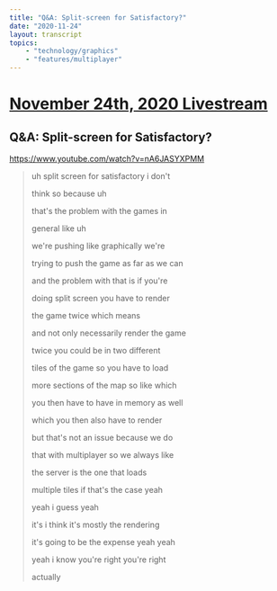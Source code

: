 ```yaml
---
title: "Q&A: Split-screen for Satisfactory?"
date: "2020-11-24"
layout: transcript
topics:
    - "technology/graphics"
    - "features/multiplayer"
---
```

# [November 24th, 2020 Livestream](../2020-11-24.md)
## Q&A: Split-screen for Satisfactory?
https://www.youtube.com/watch?v=nA6JASYXPMM
> uh split screen for satisfactory i don't
> 
> think so because uh
> 
> that's the problem with the games in
> 
> general like uh
> 
> we're pushing like graphically we're
> 
> trying to push the game as far as we can
> 
> and the problem with that is if you're
> 
> doing split screen you have to render
> 
> the game twice which means
> 
> and not only necessarily render the game
> 
> twice you could be in two different
> 
> tiles of the game so you have to load
> 
> more sections of the map so like which
> 
> you then have to have in memory as well
> 
> which you then also have to render
> 
> but that's not an issue because we do
> 
> that with multiplayer so we always like
> 
> the server is the one that loads
> 
> multiple tiles if that's the case yeah
> 
> yeah i guess yeah
> 
> it's i think it's mostly the rendering
> 
> it's going to be the expense yeah yeah
> 
> yeah i know you're right you're right
> 
> actually
> 
